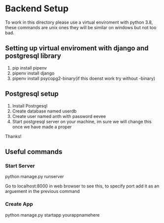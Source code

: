
<h1>Backend Setup</h1>

To work in this directory please use a virtual enviroment with python 3.8, these commands are unix ones they will be similar on windows but not too bad.

<h2>Setting up virtual enviroment with django and postgresql library</h2>

<ol>
    <li>pip install pipenv</li>
    <li>pipenv install django</li>
    <li>pipenv install psycopg2-binary(if this doenst work try without -binary)</li>
</ol>

<h2>Postgresql setup</h2>

<ol>
    <li>Install Postrgesql</li>
    <li>Create database named userdb</li>
    <li>Create user named anth with password eevee</li>
    <li>Start postgresql server on your machine, im sure we will change this once we have made a proper </li>
</ol>


Thanks!

<h2>Useful commands</h2>

<h3>Start Server</h3>

python manage.py runserver

Go to localhost:8000 in web browser to see this, to specify port add it as an arguement in the previous command

<h3>Create App</h3>

python manage.py startapp yourappnamehere

